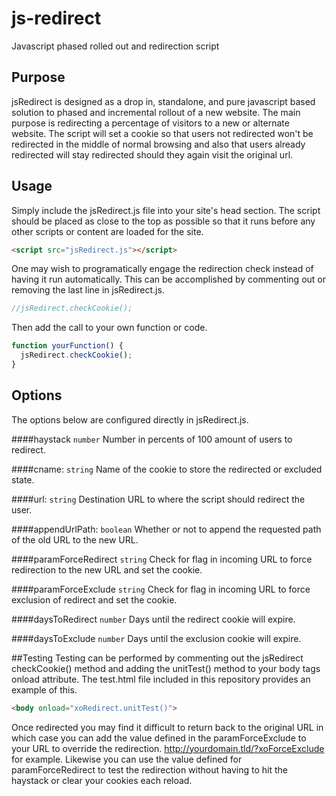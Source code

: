 # js-redirect
Javascript phased rolled out and redirection script

## Purpose
jsRedirect is designed as a drop in, standalone, and pure javascript based solution to phased and incremental rollout of a new website. The main purpose is redirecting a percentage of visitors to a new or alternate website. The script will set a cookie so that users not redirected won't be redirected in the middle of normal browsing and also that users already redirected will stay redirected should they again visit the original url.

## Usage
Simply include the jsRedirect.js file into your site's head section. The script should be placed as close to the top as possible so that it runs before any other scripts or content are loaded for the site.
```html
<script src="jsRedirect.js"></script>
```

One may wish to programatically engage the redirection check instead of having it run automatically. This can be accomplished by commenting out or removing the last line in jsRedirect.js.

```js
//jsRedirect.checkCookie();
```

Then add the call to your own function or code.

```js
function yourFunction() {
  jsRedirect.checkCookie();
}
```

## Options
The options below are configured directly in jsRedirect.js.

####haystack `number`
Number in percents of 100 amount of users to redirect.

####cname: `string`
Name of the cookie to store the redirected or excluded state.

####url: `string`
Destination URL to where the script should redirect the user.

####appendUrlPath: `boolean`
Whether or not to append the requested path of the old URL to the new URL.

####paramForceRedirect `string`
Check for flag in incoming URL to force redirection to the new URL and set the cookie.

####paramForceExclude `string`
Check for flag in incoming URL to force exclusion of redirect and set the cookie.

####daysToRedirect `number`
Days until the redirect cookie will expire.

####daysToExclude `number`
Days until the exclusion cookie will expire.

##Testing
Testing can be performed by commenting out the jsRedirect checkCookie() method and adding the unitTest() method to your body tags onload attribute. The test.html file included in this repository provides an example of this.

```html
<body onload="xoRedirect.unitTest()">
```

Once redirected you may find it difficult to return back to the original URL in which case you can add the value defined in the paramForceExclude to your URL to override the redirection. http://yourdomain.tld/?xoForceExclude for example. Likewise you can use the value defined for paramForceRedirect to test the redirection without having to hit the haystack or clear your cookies each reload.
